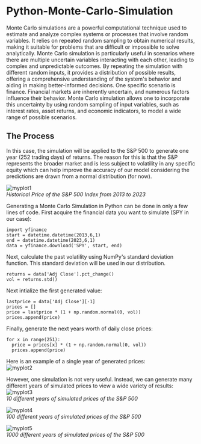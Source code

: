 # Python-Monte-Carlo-Simulation
Monte Carlo simulations are a powerful computational technique used to estimate and analyze complex systems or processes that involve random variables. It relies on repeated random sampling to obtain numerical results, making it suitable for problems that are difficult or impossible to solve analytically. Monte Carlo simulation is particularly useful in scenarios where there are multiple uncertain variables interacting with each other, leading to complex and unpredictable outcomes. By repeating the simulation with different random inputs, it provides a distribution of possible results, offering a comprehensive understanding of the system's behavior and aiding in making better-informed decisions. One specific scenario is finance. Financial markets are inherently uncertain, and numerous factors influence their behavior. Monte Carlo simulation allows one to incorporate this uncertainty by using random sampling of input variables, such as interest rates, asset returns, and economic indicators, to model a wide range of possible scenarios.
## The Process
In this case, the simulation will be applied to the S&P 500 to generate one year (252 trading days) of returns. The reason for this is that the S&P represents the broader market and is less subject to volatility in any specific equity which can help improve the accuracy of our model considering the predictions are drawn from a normal distribution (for now).   
  
![myplot1](https://github.com/James-Begin/Python-Monte-Carlo-Simulation/assets/103123677/a505b31a-49d3-430d-8c5c-1e6ea7c640e4)  
*Historical Price of the S&P 500 Index from 2013 to 2023*  

Generating a Monte Carlo Simulation in Python can be done in only a few lines of code. First acquire the financial data you want to simulate (SPY in our case):  
```
import yfinance
start = datetime.datetime(2013,6,1)
end = datetime.datetime(2023,6,1)
data = yfinance.download('SPY', start, end)
```
Next, calculate the past volatility using NumPy's standard deviation function. This standard deviation will be used in our distribution.  
```
returns = data['Adj Close'].pct_change()
vol = returns.std()
```
Next intialize the first generated value:  
```
lastprice = data['Adj Close'][-1]
prices = []
price = lastprice * (1 + np.random.normal(0, vol))
prices.append(price)
```
Finally, generate the next years worth of daily close prices:  
```
for x in range(251):
  price = prices[x] * (1 + np.random.normal(0, vol))
  prices.append(price)
```
Here is an example of a single year of generated prices:  
![myplot2](https://github.com/James-Begin/Python-Monte-Carlo-Simulation/assets/103123677/53d7f0e6-d78d-4025-bffa-5a9761026a0e)  
  
However, one simulation is not very useful. Instead, we can generate many different years of simulated prices to view a wide variety of results:  
![myplot3](https://github.com/James-Begin/Python-Monte-Carlo-Simulation/assets/103123677/00e12819-262b-428f-a89e-e121bbc2cbc3)  
*10 different years of simulated prices of the S&P 500*  
  
![myplot4](https://github.com/James-Begin/Python-Monte-Carlo-Simulation/assets/103123677/e8f55e49-17d4-4b6e-afad-b41b69076a22)  
*100 different years of simulated prices of the S&P 500*  
  
![myplot5](https://github.com/James-Begin/Python-Monte-Carlo-Simulation/assets/103123677/20e658d5-064d-402a-be0d-15e529218c27)  
*1000 different years of simulated prices of the S&P 500*  
